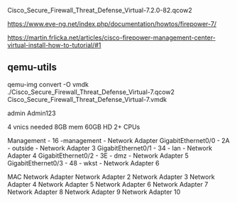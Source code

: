 Cisco_Secure_Firewall_Threat_Defense_Virtual-7.2.0-82.qcow2

https://www.eve-ng.net/index.php/documentation/howtos/firepower-7/

https://martin.frlicka.net/articles/cisco-firepower-management-center-virtual-install-how-to-tutorial/#1


## qemu-utils

qemu-img convert -O vmdk ./Cisco_Secure_Firewall_Threat_Defense_Virtual-7.qcow2 Cisco_Secure_Firewall_Threat_Defense_Virtual-7.vmdk



admin
Admin123


4 vnics needed
8GB mem
60GB HD
2+ CPUs


Management - 16 -management - Network Adapter
GigabitEthernet0/0 - 2A - outside - Network Adapter 3
GigabitEthernet0/1 - 34 - lan - Network Adapter 4
GigabitEthernet0/2 - 3E - dmz - Network Adapter 5
GigabitEthernet0/3 - 48 - wkst - Network Adapter 6




MAC
Network Adapter 
Network Adapter 2
Network Adapter 3
Network Adapter 4
Network Adapter 5
Network Adapter 6
Network Adapter 7
Network Adapter 8
Network Adapter 9
Network Adapter 10
